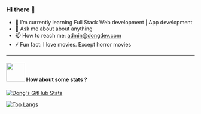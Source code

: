 ### Hi there 👋

<!--
**dongcodebmt/dongcodebmt** is a ✨ _special_ ✨ repository because its `README.md` (this file) appears on your GitHub profile.
Here are some ideas to get you started:

- 🔭 I’m currently working on ...
- 👯 I’m looking to collaborate on ...
- 😄 Pronouns: ...
- 🤔 I’m looking for help with ...-->
- 🌱 I’m currently learning Full Stack Web development | App development
- 💬 Ask me about about anything
- 📫 How to reach me: <admin@dongdev.com>
- ⚡ Fun fact: I love movies.  Except horror movies

-------

#### <img src="https://media.giphy.com/media/VgCDAzcKvsR6OM0uWg/giphy.gif" width="50"> How about some stats ?
   
[![Dong's GitHub Stats](https://github-readme-stats.vercel.app/api?username=dongcodebmt&show_icons=true&theme=vue)](https://github.com/dongcodebmt)   

[![Top Langs](https://github-readme-stats.vercel.app/api/top-langs/?username=dongcodebmt&layout=compact)](https://github.com/dongcodebmt)

